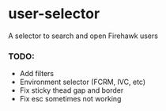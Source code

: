 # user-selector
A selector to search and open Firehawk users

### TODO:
- Add filters
- Environment selector (FCRM, IVC, etc)
- Fix sticky thead gap and border
- Fix esc sometimes not working